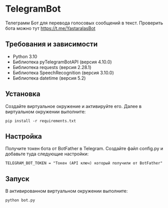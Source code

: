 TelegramBot
===========

Телеграмм Бот для перевода голосовых сообщений в текст. 
Проверить бота можно тут https://t.me/YastaralasBot

Требования и зависимости
---------
- Python 3.10
- Библиотека pyTelegramBotAPI (версия 4.10.0)
- Библиотека requests (версия 2.28.1)
- Библиотека SpeechRecognition (версия 3.10.0)
- Библиотека datetime (версия 5.2)


Установка
---------

Создайте виртуальное окружение и активируйте его. Далее в виртуальном окружении выполните:

    pip install -r requirements.txt

Настройка
---------

Получите токен бота от BotFather в Telegram.
Создайте файл config.py и добавьте туда следующие настройки:


    TELEGRAM_BOT_TOKEN = "Токен (API ключ) который получили от BotFather"

Запуск
------

В активированном виртуальном окружении выполните:

    python bot.py
